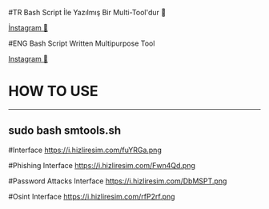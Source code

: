 #TR
Bash Script İle Yazılmış Bir Multi-Tool'dur 💯

[İnstagram 📸](https://www.instagram.com/alvatadorsz/)


#ENG
Bash Script Written Multipurpose Tool

[Instagram 📸](https://www.instagram.com/alvatadorsz/)

# HOW TO USE 
---------------------------------
sudo bash smtools.sh
---------------------------------

#Interface
https://i.hizliresim.com/fuYRGa.png


#Phishing Interface
https://i.hizliresim.com/Fwn4Qd.png


#Password Attacks Interface
https://i.hizliresim.com/DbMSPT.png


#Osint Interface
https://i.hizliresim.com/rfP2rf.png


